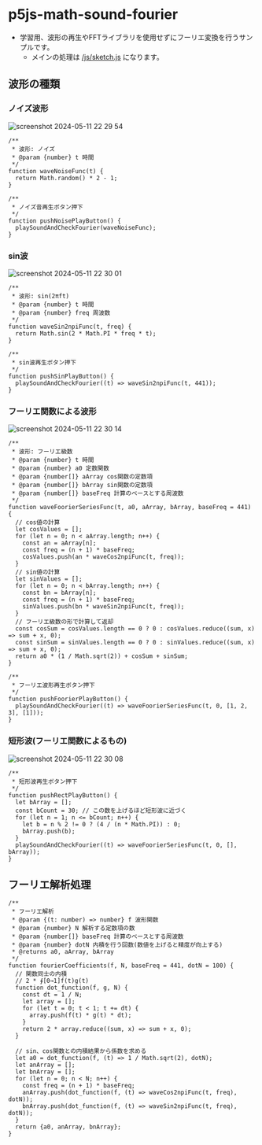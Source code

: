 # p5js-math-sound-fourier
* 学習用、波形の再生やFFTライブラリを使用せずにフーリエ変換を行うサンプルです。
  * メインの処理は <a href="/js/sketch.js">/js/sketch.js</a> になります。

## 波形の種類
### ノイズ波形
![screenshot 2024-05-11 22 29 54](https://github.com/plasmo310/p5js-math-sound-fourier/assets/77447256/77d237cf-65d0-41a8-966d-b5a29e3dd1ba)
```
/**
 * 波形: ノイズ
 * @param {number} t 時間 
 */
function waveNoiseFunc(t) {
  return Math.random() * 2 - 1;
}

/**
 * ノイズ音再生ボタン押下
 */
function pushNoisePlayButton() {
  playSoundAndCheckFourier(waveNoiseFunc);
}
```

### sin波
![screenshot 2024-05-11 22 30 01](https://github.com/plasmo310/p5js-math-sound-fourier/assets/77447256/d4397f36-4cbe-4707-ad6c-937223627a86)
```
/**
 * 波形: sin(2πft)
 * @param {number} t 時間
 * @param {number} freq 周波数 
 */
function waveSin2npiFunc(t, freq) {
  return Math.sin(2 * Math.PI * freq * t);
}

/**
 * sin波再生ボタン押下
 */
function pushSinPlayButton() {
  playSoundAndCheckFourier((t) => waveSin2npiFunc(t, 441));
}
```

### フーリエ関数による波形
![screenshot 2024-05-11 22 30 14](https://github.com/plasmo310/p5js-math-sound-fourier/assets/77447256/916c0539-0897-49ab-bee8-24ba29d5ba89)
```
/**
 * 波形: フーリエ級数
 * @param {number} t 時間
 * @param {number} a0 定数関数
 * @param {number[]} aArray cos関数の定数項
 * @param {number[]} bArray sin関数の定数項
 * @param {number[]} baseFreq 計算のベースとする周波数
 */
function waveFoorierSeriesFunc(t, a0, aArray, bArray, baseFreq = 441) {
  // cos値の計算
  let cosValues = [];
  for (let n = 0; n < aArray.length; n++) {
    const an = aArray[n];
    const freq = (n + 1) * baseFreq;
    cosValues.push(an * waveCos2npiFunc(t, freq));
  }
  // sin値の計算
  let sinValues = [];
  for (let n = 0; n < bArray.length; n++) {
    const bn = bArray[n];
    const freq = (n + 1) * baseFreq;
    sinValues.push(bn * waveSin2npiFunc(t, freq));
  }
  // フーリエ級数の形で計算して返却
  const cosSum = cosValues.length == 0 ? 0 : cosValues.reduce((sum, x) => sum + x, 0);
  const sinSum = sinValues.length == 0 ? 0 : sinValues.reduce((sum, x) => sum + x, 0);
  return a0 * (1 / Math.sqrt(2)) + cosSum + sinSum;
}

/**
 * フーリエ波形再生ボタン押下
 */
function pushFoorierPlayButton() {
  playSoundAndCheckFourier((t) => waveFoorierSeriesFunc(t, 0, [1, 2, 3], [1]));
}
```

### 短形波(フーリエ関数によるもの)
![screenshot 2024-05-11 22 30 08](https://github.com/plasmo310/p5js-math-sound-fourier/assets/77447256/a8be1fe9-4488-41e3-9fcb-9d02921be84f)
```
/**
 * 短形波再生ボタン押下
 */
function pushRectPlayButton() {
  let bArray = [];
  const bCount = 30; // この数を上げるほど短形波に近づく
  for (let n = 1; n <= bCount; n++) {
    let b = n % 2 != 0 ? (4 / (n * Math.PI)) : 0;
    bArray.push(b);
  }
  playSoundAndCheckFourier((t) => waveFoorierSeriesFunc(t, 0, [], bArray));
}
```

## フーリエ解析処理
```
/**
 * フーリエ解析
 * @param {(t: number) => number} f 波形関数
 * @param {number} N 解析する定数項の数
 * @param {number[]} baseFreq 計算のベースとする周波数
 * @param {number} dotN 内積を行う回数(数値を上げると精度が向上する)
 * @returns a0, aArray, bArray
 */
function fourierCoefficients(f, N, baseFreq = 441, dotN = 100) {
  // 関数同士の内積
  // 2 * ∮[0→1]f(t)g(t)
  function dot_function(f, g, N) {
    const dt = 1 / N;
    let array = [];
    for (let t = 0; t < 1; t += dt) {
      array.push(f(t) * g(t) * dt);
    }
    return 2 * array.reduce((sum, x) => sum + x, 0);
  }

  // sin、cos関数との内積結果から係数を求める
  let a0 = dot_function(f, (t) => 1 / Math.sqrt(2), dotN);
  let anArray = [];
  let bnArray = [];
  for (let n = 0; n < N; n++) {
    const freq = (n + 1) * baseFreq;
    anArray.push(dot_function(f, (t) => waveCos2npiFunc(t, freq), dotN));
    bnArray.push(dot_function(f, (t) => waveSin2npiFunc(t, freq), dotN));
  }
  return {a0, anArray, bnArray};
}
```
